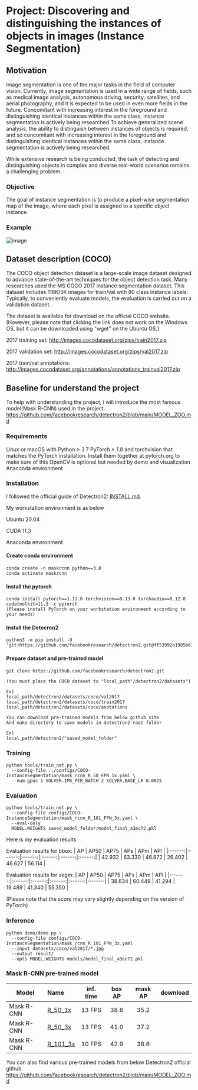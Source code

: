 # Project: Discovering and distinguishing the instances of objects in images (Instance Segmentation)

## Motivation
Image segmentation is one of the major tasks in the field of computer vision. Currently, image segmentation is used in a wide range of fields, such as medical image analysis, autonomous driving, security, satellites, and aerial photography, and it is expected to be used in even more fields in the future. Concomitant with increasing interest in the foreground and distinguishing identical instances within the same class, instance segmentation is actively being researched
To achieve generalized scene analysis, the ability to distinguish between instances of objects is required, and so concomitant with increasing interest in the foreground and distinguishing identical instances within the same class, instance segmentation is actively being researched. 

While extensive research is being conducted, the task of detecting and distinguishing objects in complex and diverse real-world scenarios remains a challenging problem.


### Objective
The goal of instance segmentation is to produce a pixel-wise segmentation map of the image, where each pixel is assigned to a specific object instance.

### Example
![image](https://github.com/so45jj45/NNproject_KU_Instance-Segmentation/assets/80938806/207fc8c7-06c2-4ea6-9ca6-e99c4df798cb)


## Dataset description (COCO)

The COCO object detection dataset is a large-scale image dataset designed to advance state-of-the-art techniques for the object detection task. Many researches used the
MS COCO 2017 instance segmentation dataset. This dataset includes 118K/5K images for train/val with 80 class instance labels. Typically, to conveniently evaluate models, the evaluation is carried out on a validation dataset.

The dataset is available for download on the official COCO website. (However, please note that clicking the link does not work on the Windows OS, but it can be downloaded using "wget" on the Ubuntu OS.)

2017 training set: http://images.cocodataset.org/zips/train2017.zip

2017 validation set: http://images.cocodataset.org/zips/val2017.zip

2017 train/val annotations: http://images.cocodataset.org/annotations/annotations_trainval2017.zip


## Baseline for understand the project

To help with understanding the project, i will introduce the most famous model(Mask R-CNN) used in the project.
https://github.com/facebookresearch/detectron2/blob/main/MODEL_ZOO.md


### Requirements
Linux or macOS with Python ≥ 3.7
PyTorch ≥ 1.8 and torchvision that matches the PyTorch installation. Install them together at pytorch.org to make sure of this
OpenCV is optional but needed by demo and visualization
Anaconda environment

### Installation
I followed the official guide of Detectron2: [INSTALL.md](https://github.com/facebookresearch/detectron2/blob/master/INSTALL.md).

My workstation environment is as below

Ubuntu 20.04

CUDA 11.3

Anaconda environment

#### Create conda environment
```
conda create -n maskrcnn python==3.8
conda activate maskrcnn
```

#### Install the pytorch
```
conda install pytorch==1.12.0 torchvision==0.13.0 torchaudio==0.12.0 cudatoolkit=11.3 -c pytorch
(Please install PyTorch on your workstation environment according to your needs)
```

#### Install the Detecron2
```
python3 -m pip install -U 'git+https://github.com/facebookresearch/detectron2.git@ff53992b1985b63bd3262b5a36167098e3dada02'
```

#### Prepare dataset and pre-trained model
```
git clone https://github.com/facebookresearch/detectron2.git

(You must place the COCO dataset to "local_path"/detectron2/datasets")

Ex)
local_path/detectron2/datasets/coco/val2017
local_path/detectron2/datasets/coco/train2017
local_path/detectron2/datasets/coco/anotations

You can download pre-trained models from below github site
And make directory to save models in detectron2 root folder

Ex)
local_path/detectron2/"saved_model_folder"
```


### Training
```
python tools/train_net.py \
  --config-file ../configs/COCO-InstanceSegmentation/mask_rcnn_R_50_FPN_1x.yaml \
  --num-gpus 1 SOLVER.IMS_PER_BATCH 2 SOLVER.BASE_LR 0.0025
```

### Evaluation
```
python tools/train_net.py \
  --config-file configs/COCO-InstanceSegmentation/mask_rcnn_R_101_FPN_3x.yaml \
  --eval-only
  MODEL.WEIGHTS saved_model_folder/model_final_a3ec72.pkl
```

Here is my evaluation results

Evaluation results for bbox: 
|   AP   |  AP50  |  AP75  |  APs   |  APm   |  APl   |
|:------:|:------:|:------:|:------:|:------:|:------:|
| 42.932 | 63.330 | 46.872 | 26.402 | 46.627 | 56.114 |

Evaluation results for segm: 
|   AP   |  AP50  |  AP75  |  APs   |  APm   |  APl   |
|:------:|:------:|:------:|:------:|:------:|:------:|
| 38.634 | 60.449 | 41.294 | 19.489 | 41.340 | 55.350 |

(Please note that the score may vary slightly depending on the version of PyTorch)

### Inference
```
python demo/demo.py \
  --config-file configs/COCO-InstanceSegmentation/mask_rcnn_R_101_FPN_3x.yaml
  --input datasets/coco/val2017/*.jpg
  --output result/
  --opts MODEL.WEIGHTS models/model_final_a3ec72.pkl
```

### Mask R-CNN pre-trained model

Model | Name | inf. time | box AP | mask AP | download
--- |:---|:---:|:---:|:---:|:--:|
Mask R-CNN |[R_50_1x](https://github.com/facebookresearch/detectron2/blob/master/configs/COCO-InstanceSegmentation/mask_rcnn_R_50_FPN_1x.yaml) | 13 FPS | 38.6 | 35.2 |
Mask R-CNN |[R_50_3x](https://github.com/facebookresearch/detectron2/blob/master/configs/COCO-InstanceSegmentation/mask_rcnn_R_50_FPN_3x.yaml) | 13 FPS | 41.0 | 37.2 | 
Mask R-CNN |[R_101_3x](https://github.com/facebookresearch/detectron2/blob/master/configs/COCO-InstanceSegmentation/mask_rcnn_R_101_FPN_3x.yaml) | 10 FPS | 42.9 | 38.6 |

You can also find various pre-trained models from below Detectron2 official github
https://github.com/facebookresearch/detectron2/blob/main/MODEL_ZOO.md
